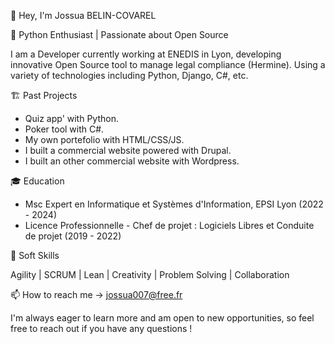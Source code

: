 👋 Hey, I'm Jossua BELIN-COVAREL

🚀 Python Enthusiast | Passionate about Open Source

I am a Developer currently working at ENEDIS in Lyon, developing innovative Open Source tool to manage legal compliance (Hermine). Using a variety of technologies including Python, Django, C#, etc.

🏗️ Past Projects
- Quiz app' with Python.
- Poker tool with C#.
- My own portefolio with HTML/CSS/JS.
- I built a commercial website powered with Drupal.
- I built an other commercial website with Wordpress.

🎓 Education
- Msc Expert en Informatique et Systèmes d'Information, EPSI Lyon (2022 - 2024)
- Licence Professionnelle - Chef de projet : Logiciels Libres et Conduite de projet (2019 - 2022)

🏅 Soft Skills

Agility | SCRUM | Lean | Creativity | Problem Solving | Collaboration

📫 How to reach me -> jossua007@free.fr

I'm always eager to learn more and am open to new opportunities, so feel free to reach out if you have any questions !
